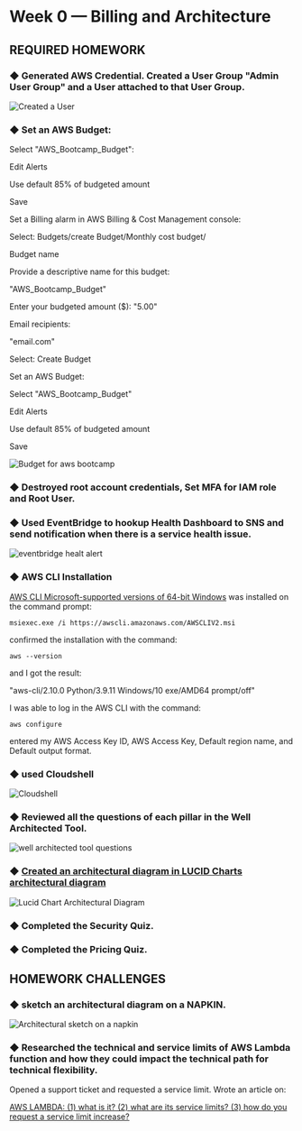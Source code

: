  # Week 0 — Billing and Architecture
    
 ## REQUIRED HOMEWORK

### ◆ Generated AWS Credential. Created a User Group "Admin User Group" and a User attached to that User Group. 

![Created a User](assets/Screenshot%20(184).png)


### ◆ Set an AWS Budget:

Select "AWS_Bootcamp_Budget":

Edit Alerts

Use default 85% of budgeted amount

Save


Set a Billing alarm in AWS Billing & Cost Management console:

Select: Budgets/create Budget/Monthly cost budget/

Budget name

Provide a descriptive name for this budget:

"AWS_Bootcamp_Budget"

 Enter your budgeted amount ($):
"5.00"

Email recipients:

"email.com"

Select: Create Budget

Set an AWS Budget:

Select "AWS_Bootcamp_Budget"

Edit Alerts

Use default 85% of budgeted amount

Save



![Budget for aws bootcamp](assets/budget%20pic.jpeg)
 
### ◆ Destroyed root account credentials, Set MFA for IAM role and Root User. 

### ◆ Used EventBridge to hookup Health Dashboard to SNS and send notification when there is a service health issue.

![eventbridge healt alert](assets/eventbridge%20health.jpeg)


### ◆ AWS CLI Installation

[AWS CLI Microsoft-supported versions of 64-bit Windows](https://docs.aws.amazon.com/cli/latest/userguide/getting-started-install.html)
was installed on the command prompt: 

```
msiexec.exe /i https://awscli.amazonaws.com/AWSCLIV2.msi
```
confirmed the installation with the command:
```
aws --version
```
and I got the result:

"aws-cli/2.10.0 Python/3.9.11 Windows/10 exe/AMD64 prompt/off"

I was able to log in the AWS CLI with the command:

```
aws configure
```

entered my AWS Access Key ID, AWS Access Key, Default region name, and Default output format.

### ◆ used Cloudshell

![Cloudshell](assets/Screenshot%20(185).png)

### ◆ Reviewed all the questions of each pillar in the Well Architected Tool.

![well architected tool questions](assets/well%20architected%20framework.jpeg)


### ◆ [Created an architectural diagram in LUCID Charts architectural diagram](https://lucid.app/lucidchart/4698c1f4-05d6-409e-8b75-674aa7893ede/edit?viewport_loc=-211%2C77%2C2739%2C1302%2C0_0&invitationId=inv_d6fc401f-cc02-4f23-8e54-233310f9f66c)

![Lucid Chart Architectural Diagram](assets/AWS%20bootcamp%20diagram.png)


### ◆ Completed the Security Quiz.

### ◆ Completed the Pricing Quiz.

## HOMEWORK CHALLENGES

### ◆ sketch an architectural diagram on a NAPKIN. 

![Architectural sketch on a napkin](assets/napkin.jpg)

### ◆ Researched the technical and service limits of AWS Lambda function and how they could impact the technical path for technical flexibility. 
Opened a support ticket and requested a service limit.
Wrote an article on:

[AWS LAMBDA: (1) what is it? (2) what are its service limits? (3) how do you request a service limit increase?](https://www.awsinformation.com/2023/02/15/aws-lambda-1-what-is-it-2-what-is-its-service-limits-3-how-do-you-request-a-service-limit-increase/)

